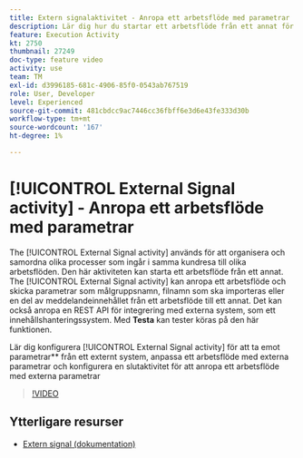 ```yaml
---
title: Extern signalaktivitet - Anropa ett arbetsflöde med parametrar
description: Lär dig hur du startar ett arbetsflöde från ett annat för att stödja mer komplexa kundresor, samtidigt som du får bättre möjlighet att övervaka och reagera på problem.
feature: Execution Activity
kt: 2750
thumbnail: 27249
doc-type: feature video
activity: use
team: TM
exl-id: d3996185-681c-4906-85f0-0543ab767519
role: User, Developer
level: Experienced
source-git-commit: 481cbdcc9ac7446cc36fbff6e3d6e43fe333d30b
workflow-type: tm+mt
source-wordcount: '167'
ht-degree: 1%

---
```



# [!UICONTROL External Signal activity] - Anropa ett arbetsflöde med parametrar

The [!UICONTROL External Signal activity] används för att organisera och samordna olika processer som ingår i samma kundresa till olika arbetsflöden. Den här aktiviteten kan starta ett arbetsflöde från ett annat. The [!UICONTROL External Signal activity] kan anropa ett arbetsflöde och skicka parametrar som målgruppsnamn, filnamn som ska importeras eller en del av meddelandeinnehållet från ett arbetsflöde till ett annat. Det kan också anropa en REST API för integrering med externa system, som ett innehållshanteringssystem. Med **Testa** kan tester köras på den här funktionen.

Lär dig konfigurera [!UICONTROL External Signal activity] för att ta emot parametrar** från ett externt system, anpassa ett arbetsflöde med externa parametrar och konfigurera en slutaktivitet för att anropa ett arbetsflöde med externa parametrar

>[!VIDEO](https://video.tv.adobe.com/v/27249/?quality=12)

## Ytterligare resurser

* [Extern signal (dokumentation)](https://experienceleague.adobe.com/docs/campaign-standard/using/managing-processes-and-data/calling-workflow-external-parameters/calling-a-workflow-with-external-parameters.html)
